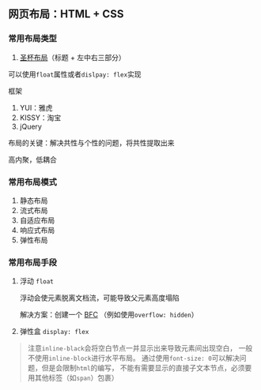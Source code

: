 ## 网页布局：HTML + CSS

### 常用布局类型

1. [圣杯布局](./圣杯布局.html)（标题 + 左中右三部分）

可以使用`float`属性或者`dislpay: flex`实现

框架

1. YUI：雅虎
2. KISSY：淘宝
3. jQuery

布局的关键：解决共性与个性的问题，将共性提取出来

高内聚，低耦合

### 常用布局模式

1. 静态布局
2. 流式布局
3. 自适应布局
4. 响应式布局
5. 弹性布局

### 常用布局手段

1. 浮动 `float`
   
   浮动会使元素脱离文档流，可能导致父元素高度塌陷
   
   解决方案：创建一个
   [BFC](https://developer.mozilla.org/zh-CN/docs/Web/Guide/CSS/Block_formatting_context)
   （例如使用`overflow: hidden`）

2. 弹性盒 `display: flex`

> 注意`inline-black`会将空白节点一并显示出来导致元素间出现空白， 
> 一般不使用`inline-block`进行水平布局。
> 通过使用`font-size: 0`可以解决问题，但是会限制`html`的编写，
> 不能有需要显示的直接子文本节点，必须要用其他标签（如`span`）包裹）
